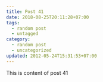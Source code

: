 ```yaml
---
title: Post 41
date: 2018-08-25T20:11:28+07:00
tags:
  - random post
  - untagged
category:
  - random post
  - uncategorized
updated: 2012-05-24T15:31:53+07:00
---
```

This is content of post 41